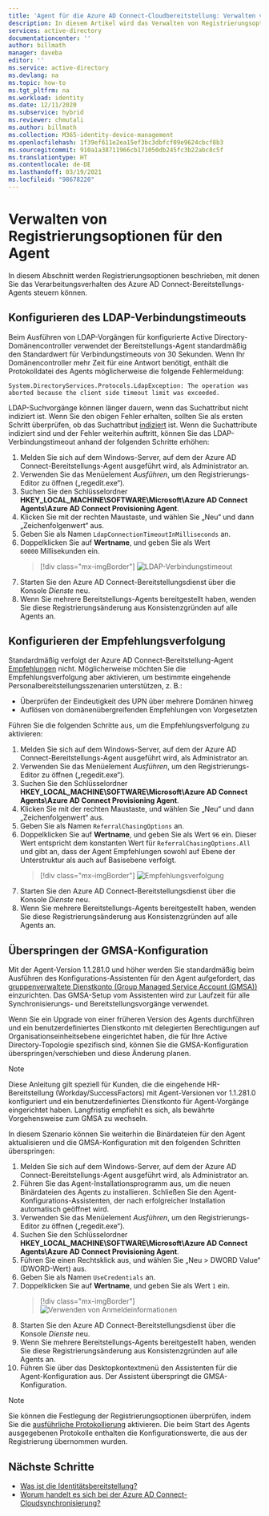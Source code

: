 ```yaml
---
title: 'Agent für die Azure AD Connect-Cloudbereitstellung: Verwalten von Registrierungsoptionen | Microsoft-Dokumentation'
description: In diesem Artikel wird das Verwalten von Registrierungsoptionen des Agents für die Azure AD Connect-Cloudbereitstellung beschrieben.
services: active-directory
documentationcenter: ''
author: billmath
manager: daveba
editor: ''
ms.service: active-directory
ms.devlang: na
ms.topic: how-to
ms.tgt_pltfrm: na
ms.workload: identity
ms.date: 12/11/2020
ms.subservice: hybrid
ms.reviewer: chmutali
ms.author: billmath
ms.collection: M365-identity-device-management
ms.openlocfilehash: 1f39ef611e2ea15ef3bc3dbfcf09e9624cbcf8b3
ms.sourcegitcommit: 910a1a38711966cb171050db245fc3b22abc8c5f
ms.translationtype: HT
ms.contentlocale: de-DE
ms.lasthandoff: 03/19/2021
ms.locfileid: "98678220"
---
```

# <a name="manage-agent-registry-options"></a>Verwalten von Registrierungsoptionen für den Agent

In diesem Abschnitt werden Registrierungsoptionen beschrieben, mit denen Sie das Verarbeitungsverhalten des Azure AD Connect-Bereitstellungs-Agents steuern können. 

## <a name="configure-ldap-connection-timeout"></a>Konfigurieren des LDAP-Verbindungstimeouts
Beim Ausführen von LDAP-Vorgängen für konfigurierte Active Directory-Domänencontroller verwendet der Bereitstellungs-Agent standardmäßig den Standardwert für Verbindungstimeouts von 30 Sekunden. Wenn Ihr Domänencontroller mehr Zeit für eine Antwort benötigt, enthält die Protokolldatei des Agents möglicherweise die folgende Fehlermeldung: 

`
System.DirectoryServices.Protocols.LdapException: The operation was aborted because the client side timeout limit was exceeded.
`

LDAP-Suchvorgänge können länger dauern, wenn das Suchattribut nicht indiziert ist. Wenn Sie den obigen Fehler erhalten, sollten Sie als ersten Schritt überprüfen, ob das Suchattribut [indiziert](/windows/win32/ad/indexed-attributes) ist. Wenn die Suchattribute indiziert sind und der Fehler weiterhin auftritt, können Sie das LDAP-Verbindungstimeout anhand der folgenden Schritte erhöhen: 

1. Melden Sie sich auf dem Windows-Server, auf dem der Azure AD Connect-Bereitstellungs-Agent ausgeführt wird, als Administrator an.
1. Verwenden Sie das Menüelement *Ausführen*, um den Registrierungs-Editor zu öffnen („regedit.exe“). 
1. Suchen Sie den Schlüsselordner **HKEY_LOCAL_MACHINE\SOFTWARE\Microsoft\Azure AD Connect Agents\Azure AD Connect Provisioning Agent**.
1. Klicken Sie mit der rechten Maustaste, und wählen Sie „Neu“ und dann „Zeichenfolgenwert“ aus.
1. Geben Sie als Namen `LdapConnectionTimeoutInMilliseconds` an.
1. Doppelklicken Sie auf **Wertname**, und geben Sie als Wert `60000` Millisekunden ein.
    > [!div class="mx-imgBorder"]
    > ![LDAP-Verbindungstimeout](media/how-to-manage-registry-options/ldap-connection-timeout.png)
1. Starten Sie den Azure AD Connect-Bereitstellungsdienst über die Konsole *Dienste* neu.
1. Wenn Sie mehrere Bereitstellungs-Agents bereitgestellt haben, wenden Sie diese Registrierungsänderung aus Konsistenzgründen auf alle Agents an. 

## <a name="configure-referral-chasing"></a>Konfigurieren der Empfehlungsverfolgung
Standardmäßig verfolgt der Azure AD Connect-Bereitstellung-Agent [Empfehlungen](/windows/win32/ad/referrals) nicht. Möglicherweise möchten Sie die Empfehlungsverfolgung aber aktivieren, um bestimmte eingehende Personalbereitstellungsszenarien unterstützen, z. B.: 
* Überprüfen der Eindeutigkeit des UPN über mehrere Domänen hinweg
* Auflösen von domänenübergreifenden Empfehlungen von Vorgesetzten

Führen Sie die folgenden Schritte aus, um die Empfehlungsverfolgung zu aktivieren:

1. Melden Sie sich auf dem Windows-Server, auf dem der Azure AD Connect-Bereitstellungs-Agent ausgeführt wird, als Administrator an.
1. Verwenden Sie das Menüelement *Ausführen*, um den Registrierungs-Editor zu öffnen („regedit.exe“). 
1. Suchen Sie den Schlüsselordner **HKEY_LOCAL_MACHINE\SOFTWARE\Microsoft\Azure AD Connect Agents\Azure AD Connect Provisioning Agent**.
1. Klicken Sie mit der rechten Maustaste, und wählen Sie „Neu“ und dann „Zeichenfolgenwert“ aus.
1. Geben Sie als Namen `ReferralChasingOptions` an.
1. Doppelklicken Sie auf **Wertname**, und geben Sie als Wert `96` ein. Dieser Wert entspricht dem konstanten Wert für `ReferralChasingOptions.All` und gibt an, dass der Agent Empfehlungen sowohl auf Ebene der Unterstruktur als auch auf Basisebene verfolgt. 
    > [!div class="mx-imgBorder"]
    > ![Empfehlungsverfolgung](media/how-to-manage-registry-options/referral-chasing.png)
1. Starten Sie den Azure AD Connect-Bereitstellungsdienst über die Konsole *Dienste* neu.
1. Wenn Sie mehrere Bereitstellungs-Agents bereitgestellt haben, wenden Sie diese Registrierungsänderung aus Konsistenzgründen auf alle Agents an.

## <a name="skip-gmsa-configuration"></a>Überspringen der GMSA-Konfiguration
Mit der Agent-Version 1.1.281.0 und höher werden Sie standardmäßig beim Ausführen des Konfigurations-Assistenten für den Agent aufgefordert, das [gruppenverwaltete Dienstkonto (Group Managed Service Account (GMSA))](/windows-server/security/group-managed-service-accounts/group-managed-service-accounts-overview) einzurichten. Das GMSA-Setup vom Assistenten wird zur Laufzeit für alle Synchronisierungs- und Bereitstellungsvorgänge verwendet. 

Wenn Sie ein Upgrade von einer früheren Version des Agents durchführen und ein benutzerdefiniertes Dienstkonto mit delegierten Berechtigungen auf Organisationseinheitsebene eingerichtet haben, die für Ihre Active Directory-Topologie spezifisch sind, können Sie die GMSA-Konfiguration überspringen/verschieben und diese Änderung planen. 

> [!NOTE]
> Diese Anleitung gilt speziell für Kunden, die die eingehende HR-Bereitstellung (Workday/SuccessFactors) mit Agent-Versionen vor 1.1.281.0 konfiguriert und ein benutzerdefiniertes Dienstkonto für Agent-Vorgänge eingerichtet haben. Langfristig empfiehlt es sich, als bewährte Vorgehensweise zum GMSA zu wechseln.  

In diesem Szenario können Sie weiterhin die Binärdateien für den Agent aktualisieren und die GMSA-Konfiguration mit den folgenden Schritten überspringen: 

1. Melden Sie sich auf dem Windows-Server, auf dem der Azure AD Connect-Bereitstellungs-Agent ausgeführt wird, als Administrator an.
1. Führen Sie das Agent-Installationsprogramm aus, um die neuen Binärdateien des Agents zu installieren. Schließen Sie den Agent-Konfigurations-Assistenten, der nach erfolgreicher Installation automatisch geöffnet wird. 
1. Verwenden Sie das Menüelement *Ausführen*, um den Registrierungs-Editor zu öffnen („regedit.exe“). 
1. Suchen Sie den Schlüsselordner **HKEY_LOCAL_MACHINE\SOFTWARE\Microsoft\Azure AD Connect Agents\Azure AD Connect Provisioning Agent**.
1. Führen Sie einen Rechtsklick aus, und wählen Sie „Neu > DWORD Value“ (DWORD-Wert) aus.
1. Geben Sie als Namen `UseCredentials` an.
1. Doppelklicken Sie auf **Wertname**, und geben Sie als Wert `1` ein.  
    > [!div class="mx-imgBorder"]
    > ![Verwenden von Anmeldeinformationen](media/how-to-manage-registry-options/use-credentials.png)
1. Starten Sie den Azure AD Connect-Bereitstellungsdienst über die Konsole *Dienste* neu.
1. Wenn Sie mehrere Bereitstellungs-Agents bereitgestellt haben, wenden Sie diese Registrierungsänderung aus Konsistenzgründen auf alle Agents an.
1. Führen Sie über das Desktopkontextmenü den Assistenten für die Agent-Konfiguration aus. Der Assistent überspringt die GMSA-Konfiguration. 


> [!NOTE]
> Sie können die Festlegung der Registrierungsoptionen überprüfen, indem Sie die [ausführliche Protokollierung](how-to-troubleshoot.md#log-files) aktivieren. Die beim Start des Agents ausgegebenen Protokolle enthalten die Konfigurationswerte, die aus der Registrierung übernommen wurden. 

## <a name="next-steps"></a>Nächste Schritte 

- [Was ist die Identitätsbereitstellung?](what-is-provisioning.md)
- [Worum handelt es sich bei der Azure AD Connect-Cloudsynchronisierung?](what-is-cloud-sync.md)

